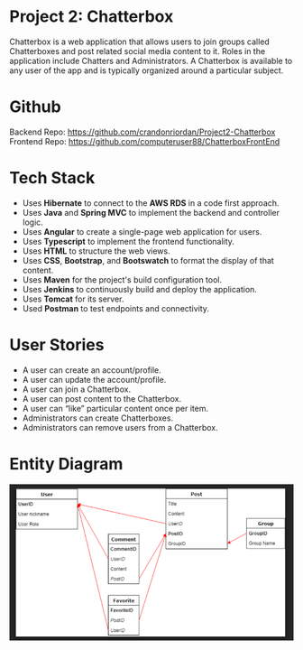 # Project 2: Chatterbox
Chatterbox is a web application that allows users to join groups called Chatterboxes and post 
related social media content to it. Roles in the application include Chatters and Administrators. A 
Chatterbox is available to any user of the app and is typically organized around a 
particular subject.

# Github
Backend Repo: https://github.com/crandonriordan/Project2-Chatterbox
Frontend Repo: https://github.com/computeruser88/ChatterboxFrontEnd

# Tech Stack
 + Uses __Hibernate__ to connect to the __AWS RDS__ in a code first approach.
 + Uses __Java__ and __Spring MVC__ to implement the backend and controller logic.
 + Uses __Angular__ to create a single-page web application for users.
 + Uses __Typescript__ to implement the frontend functionality.
 + Uses __HTML__ to structure the web views.
 + Uses __CSS__, __Bootstrap__, and __Bootswatch__ to format the display of that content.
 + Uses __Maven__ for the project's build configuration tool.
 + Uses __Jenkins__ to continuously build and deploy the application.
 + Uses __Tomcat__ for its server.
 + Used __Postman__ to test endpoints and connectivity.

# User Stories
 + A user can create an account/profile.
 + A user can update the account/profile.
 + A user can join a Chatterbox.
 + A user can post content to the Chatterbox.
 + A user can “like” particular content once per item.
 + Administrators can create Chatterboxes.
 + Administrators can remove users from a Chatterbox.

# Entity Diagram
![Chatterbox Entity Diagram](EntityDiagram.png)
